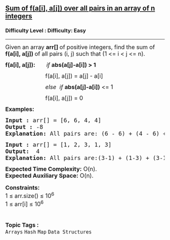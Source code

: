 <h2><a href="https://www.geeksforgeeks.org/problems/sum-of-fai-aj-over-all-pairs-in-an-array-of-n-integers4057/1?page=3&category=Arrays&status=unsolved,attempted&sortBy=accuracy">Sum of f(a[i], a[j]) over all pairs in an array of n integers</a></h2><h3>Difficulty Level : Difficulty: Easy</h3><hr><div class="problems_problem_content__Xm_eO"><p><span style="font-size: 18px;">Given an array <strong>arr[]&nbsp;</strong>of positive integers, find the sum of <strong>f(a[i], a[j]) </strong>of all pairs (i, j) such that (1 &lt;= i &lt; j &lt;= n).</span></p>
<p><span style="font-size: 18px;"><strong>f(a[i], a[j]):</strong>&nbsp; &nbsp; &nbsp; &nbsp;<em>if</em>&nbsp;<strong>abs(a[j]-a[i])&nbsp;&gt; 1</strong></span></p>
<p><span style="font-size: 18px;">&nbsp; &nbsp; &nbsp; &nbsp; &nbsp; &nbsp; &nbsp; &nbsp; &nbsp; &nbsp; &nbsp; &nbsp; &nbsp;f(a[i], a[j]) = a[j] - a[i]</span></p>
<p><span style="font-size: 18px;">&nbsp; &nbsp; &nbsp; &nbsp; &nbsp; &nbsp; &nbsp; &nbsp; &nbsp; &nbsp; &nbsp; &nbsp; &nbsp;<em>else &nbsp;if</em>&nbsp;<strong>abs(a[j]-a[i])</strong>&nbsp;&lt;= 1</span></p>
<p><span style="font-size: 18px;">&nbsp; &nbsp; &nbsp; &nbsp; &nbsp; &nbsp; &nbsp; &nbsp; &nbsp; &nbsp; &nbsp; &nbsp; &nbsp;f(a[i], a[j]) = 0&nbsp;</span></p>
<p><span style="font-size: 18px;"><strong>Examples:</strong></span></p>
<pre><span style="font-size: 18px;"><strong>Input :</strong> arr[] = [6, 6, 4, 4]
<strong>Output :</strong> -8
<strong>Explanation: </strong>All pairs are: (6 - 6) + (4 - 6) + (4 - 6) + (4 - 6) + (4 - 6) + (4 - 4) = -8 return -8.
</span></pre>
<pre><span style="font-size: 18px;"><strong>Input :</strong> arr[] = [1, 2, 3, 1, 3] <strong>
Output:</strong>  4
<strong>Explanation:</strong> All pairs are:(3-1) + (1-3) + (3-1) + (3-1) = 4 ,(1-2),(3-2),(1-1),(2-1),(3-3),(3-2) these pairs will give zero as their absolute difference is &lt;= 1</span></pre>
<p><span style="font-size: 18px;"><strong>Expected Time Complexity:</strong> O(n).<br><strong>Expected Auxiliary Space:</strong> O(n).</span><br><br><span style="font-size: 18px;"><strong>Constraints:</strong><br>1 ≤ arr.size() ≤ 10<sup>6</sup><br>1 ≤ arr[i] ≤ 10<sup>6</sup></span></p></div><br><p><span style=font-size:18px><strong>Topic Tags : </strong><br><code>Arrays</code>&nbsp;<code>Hash</code>&nbsp;<code>Map</code>&nbsp;<code>Data Structures</code>&nbsp;